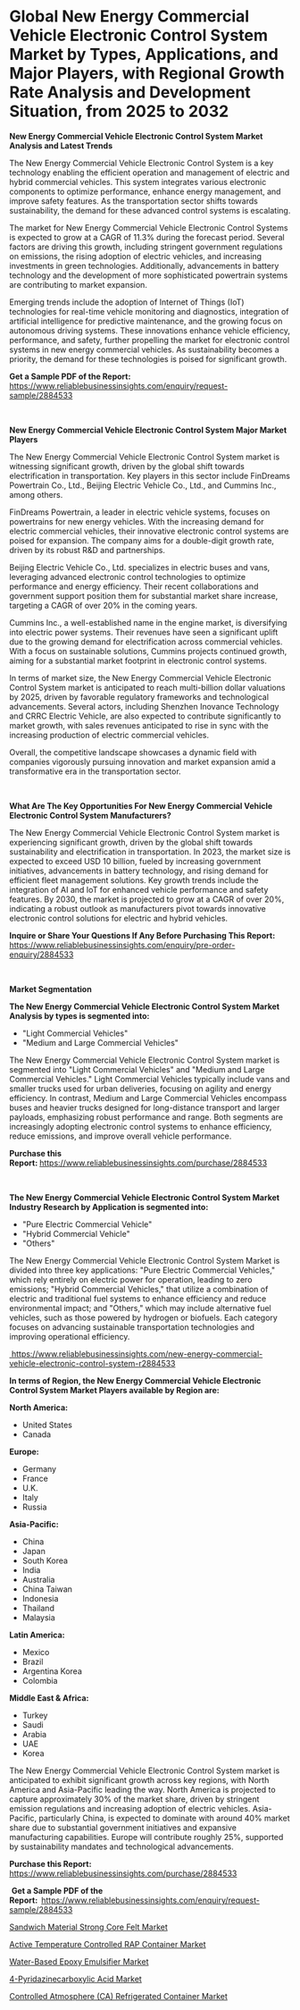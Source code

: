 <p><h1>Global New Energy Commercial Vehicle Electronic Control System Market by Types, Applications, and Major Players, with Regional Growth Rate Analysis and Development Situation, from 2025 to 2032</h1></p><p><strong>New Energy Commercial Vehicle Electronic Control System Market Analysis and Latest Trends</strong></p>
<p><p>The New Energy Commercial Vehicle Electronic Control System is a key technology enabling the efficient operation and management of electric and hybrid commercial vehicles. This system integrates various electronic components to optimize performance, enhance energy management, and improve safety features. As the transportation sector shifts towards sustainability, the demand for these advanced control systems is escalating.</p><p>The market for New Energy Commercial Vehicle Electronic Control Systems is expected to grow at a CAGR of 11.3% during the forecast period. Several factors are driving this growth, including stringent government regulations on emissions, the rising adoption of electric vehicles, and increasing investments in green technologies. Additionally, advancements in battery technology and the development of more sophisticated powertrain systems are contributing to market expansion.</p><p>Emerging trends include the adoption of Internet of Things (IoT) technologies for real-time vehicle monitoring and diagnostics, integration of artificial intelligence for predictive maintenance, and the growing focus on autonomous driving systems. These innovations enhance vehicle efficiency, performance, and safety, further propelling the market for electronic control systems in new energy commercial vehicles. As sustainability becomes a priority, the demand for these technologies is poised for significant growth.</p></p>
<p><strong>Get a Sample PDF of the Report:&nbsp;</strong> <a href="https://www.reliablebusinessinsights.com/enquiry/request-sample/2884533?utm_campaign=63&utm_medium=2&utm_source=Github&utm_content=ia&utm_term=13032025&utm_id=new-energy-commercial-vehicle-electronic-control-system">https://www.reliablebusinessinsights.com/enquiry/request-sample/2884533</a></p>
<p>&nbsp;</p>
<p><strong>New Energy Commercial Vehicle Electronic Control System Major Market Players</strong></p>
<p><p>The New Energy Commercial Vehicle Electronic Control System market is witnessing significant growth, driven by the global shift towards electrification in transportation. Key players in this sector include FinDreams Powertrain Co., Ltd., Beijing Electric Vehicle Co., Ltd., and Cummins Inc., among others. </p><p>FinDreams Powertrain, a leader in electric vehicle systems, focuses on powertrains for new energy vehicles. With the increasing demand for electric commercial vehicles, their innovative electronic control systems are poised for expansion. The company aims for a double-digit growth rate, driven by its robust R&D and partnerships.</p><p>Beijing Electric Vehicle Co., Ltd. specializes in electric buses and vans, leveraging advanced electronic control technologies to optimize performance and energy efficiency. Their recent collaborations and government support position them for substantial market share increase, targeting a CAGR of over 20% in the coming years.</p><p>Cummins Inc., a well-established name in the engine market, is diversifying into electric power systems. Their revenues have seen a significant uplift due to the growing demand for electrification across commercial vehicles. With a focus on sustainable solutions, Cummins projects continued growth, aiming for a substantial market footprint in electronic control systems.</p><p>In terms of market size, the New Energy Commercial Vehicle Electronic Control System market is anticipated to reach multi-billion dollar valuations by 2025, driven by favorable regulatory frameworks and technological advancements. Several actors, including Shenzhen Inovance Technology and CRRC Electric Vehicle, are also expected to contribute significantly to market growth, with sales revenues anticipated to rise in sync with the increasing production of electric commercial vehicles.</p><p>Overall, the competitive landscape showcases a dynamic field with companies vigorously pursuing innovation and market expansion amid a transformative era in the transportation sector.</p></p>
<p>&nbsp;</p>
<p><strong>What Are The Key Opportunities For New Energy Commercial Vehicle Electronic Control System Manufacturers?</strong></p>
<p><p>The New Energy Commercial Vehicle Electronic Control System market is experiencing significant growth, driven by the global shift towards sustainability and electrification in transportation. In 2023, the market size is expected to exceed USD 10 billion, fueled by increasing government initiatives, advancements in battery technology, and rising demand for efficient fleet management solutions. Key growth trends include the integration of AI and IoT for enhanced vehicle performance and safety features. By 2030, the market is projected to grow at a CAGR of over 20%, indicating a robust outlook as manufacturers pivot towards innovative electronic control solutions for electric and hybrid vehicles.</p></p>
<p><strong>Inquire or Share Your Questions If Any Before Purchasing This Report:</strong> <a href="https://www.reliablebusinessinsights.com/enquiry/pre-order-enquiry/2884533?utm_campaign=63&utm_medium=2&utm_source=Github&utm_content=ia&utm_term=13032025&utm_id=new-energy-commercial-vehicle-electronic-control-system">https://www.reliablebusinessinsights.com/enquiry/pre-order-enquiry/2884533</a></p>
<p>&nbsp;</p>
<p><strong>Market Segmentation</strong></p>
<p><strong>The New Energy Commercial Vehicle Electronic Control System Market Analysis by types is segmented into:</strong></p>
<p><ul><li>"Light Commercial Vehicles"</li><li>"Medium and Large Commercial Vehicles"</li></ul></p>
<p><p>The New Energy Commercial Vehicle Electronic Control System market is segmented into "Light Commercial Vehicles" and "Medium and Large Commercial Vehicles." Light Commercial Vehicles typically include vans and smaller trucks used for urban deliveries, focusing on agility and energy efficiency. In contrast, Medium and Large Commercial Vehicles encompass buses and heavier trucks designed for long-distance transport and larger payloads, emphasizing robust performance and range. Both segments are increasingly adopting electronic control systems to enhance efficiency, reduce emissions, and improve overall vehicle performance.</p></p>
<p><strong>Purchase this Report:&nbsp;</strong><a href="https://www.reliablebusinessinsights.com/purchase/2884533?utm_campaign=63&utm_medium=2&utm_source=Github&utm_content=ia&utm_term=13032025&utm_id=new-energy-commercial-vehicle-electronic-control-system">https://www.reliablebusinessinsights.com/purchase/2884533</a></p>
<p>&nbsp;</p>
<p><strong>The New Energy Commercial Vehicle Electronic Control System Market Industry Research by Application is segmented into:</strong></p>
<p><ul><li>"Pure Electric Commercial Vehicle"</li><li>"Hybrid Commercial Vehicle"</li><li>"Others"</li></ul></p>
<p><p>The New Energy Commercial Vehicle Electronic Control System Market is divided into three key applications: "Pure Electric Commercial Vehicles," which rely entirely on electric power for operation, leading to zero emissions; "Hybrid Commercial Vehicles," that utilize a combination of electric and traditional fuel systems to enhance efficiency and reduce environmental impact; and "Others," which may include alternative fuel vehicles, such as those powered by hydrogen or biofuels. Each category focuses on advancing sustainable transportation technologies and improving operational efficiency.</p></p>
<p><a href="https://www.reliablebusinessinsights.com/new-energy-commercial-vehicle-electronic-control-system-r2884533?utm_campaign=63&utm_medium=2&utm_source=Github&utm_content=ia&utm_term=13032025&utm_id=new-energy-commercial-vehicle-electronic-control-system">&nbsp;https://www.reliablebusinessinsights.com/new-energy-commercial-vehicle-electronic-control-system-r2884533</a></p>
<p><strong>In terms of Region, the New Energy Commercial Vehicle Electronic Control System Market Players available by Region are:</strong></p>
<p>
    <p> <strong> North America: </strong>
        <ul>
            <li>United States</li>
            <li>Canada</li>
        </ul>
        </p> 
    <p> <strong> Europe: </strong>
        <ul>
            <li>Germany</li>
            <li>France</li>
            <li>U.K.</li>
            <li>Italy</li>
            <li>Russia</li>
        </ul>
        </p> 
    <p> <strong> Asia-Pacific: </strong>
        <ul>
            <li>China</li>
            <li>Japan</li>
            <li>South Korea</li>
            <li>India</li>
            <li>Australia</li>
            <li>China Taiwan</li>
            <li>Indonesia</li>
            <li>Thailand</li>
            <li>Malaysia</li>
        </ul>
        </p> 
    <p> <strong> Latin America: </strong>
        <ul>
            <li>Mexico</li>
            <li>Brazil</li>
            <li>Argentina Korea</li>
            <li>Colombia</li>
        </ul>
        </p> 
    <p> <strong> Middle East & Africa: </strong>
        <ul>
            <li>Turkey</li>
            <li>Saudi</li>
            <li>Arabia</li>
            <li>UAE</li>
            <li>Korea</li>
        </ul>
    </p>
    </p>
<p><p>The New Energy Commercial Vehicle Electronic Control System market is anticipated to exhibit significant growth across key regions, with North America and Asia-Pacific leading the way. North America is projected to capture approximately 30% of the market share, driven by stringent emission regulations and increasing adoption of electric vehicles. Asia-Pacific, particularly China, is expected to dominate with around 40% market share due to substantial government initiatives and expansive manufacturing capabilities. Europe will contribute roughly 25%, supported by sustainability mandates and technological advancements.</p></p>
<p><strong>Purchase this Report: </strong><a href="https://www.reliablebusinessinsights.com/purchase/2884533?utm_campaign=63&utm_medium=2&utm_source=Github&utm_content=ia&utm_term=13032025&utm_id=new-energy-commercial-vehicle-electronic-control-system">https://www.reliablebusinessinsights.com/purchase/2884533</a></p>
<p>&nbsp;<strong>Get a Sample PDF of the Report:&nbsp;&nbsp;</strong><a href="https://www.reliablebusinessinsights.com/enquiry/request-sample/2884533?utm_campaign=63&utm_medium=2&utm_source=Github&utm_content=ia&utm_term=13032025&utm_id=new-energy-commercial-vehicle-electronic-control-system">https://www.reliablebusinessinsights.com/enquiry/request-sample/2884533</a></p>
<p><strong></strong></p>
<p><p><a href="https://github.com/steegwajma22/Market-Research-Report-List-1/blob/main/sandwich-material-strong-core-felt-market.md?utm_campaign=63&utm_medium=2&utm_source=Github&utm_content=ia&utm_term=13032025&utm_id=new-energy-commercial-vehicle-electronic-control-system">Sandwich Material Strong Core Felt Market</a></p><p><a href="https://github.com/weisonmanych/Market-Research-Report-List-1/blob/main/active-temperature-controlled-rap-container-market.md?utm_campaign=63&utm_medium=2&utm_source=Github&utm_content=ia&utm_term=13032025&utm_id=new-energy-commercial-vehicle-electronic-control-system">Active Temperature Controlled RAP Container Market</a></p><p><a href="https://github.com/nagateyisu29/Market-Research-Report-List-1/blob/main/water-based-epoxy-emulsifier-market.md?utm_campaign=63&utm_medium=2&utm_source=Github&utm_content=ia&utm_term=13032025&utm_id=new-energy-commercial-vehicle-electronic-control-system">Water-Based Epoxy Emulsifier Market</a></p><p><a href="https://github.com/guzasbahsas/Market-Research-Report-List-1/blob/main/4-pyridazinecarboxylic-acid-market.md?utm_campaign=63&utm_medium=2&utm_source=Github&utm_content=ia&utm_term=13032025&utm_id=new-energy-commercial-vehicle-electronic-control-system">4-Pyridazinecarboxylic Acid Market</a></p><p><a href="https://github.com/rokiahgrendy/Market-Research-Report-List-1/blob/main/controlled-atmosphere-ca-refrigerated-container-market.md?utm_campaign=63&utm_medium=2&utm_source=Github&utm_content=ia&utm_term=13032025&utm_id=new-energy-commercial-vehicle-electronic-control-system">Controlled Atmosphere (CA) Refrigerated Container Market</a></p></p>